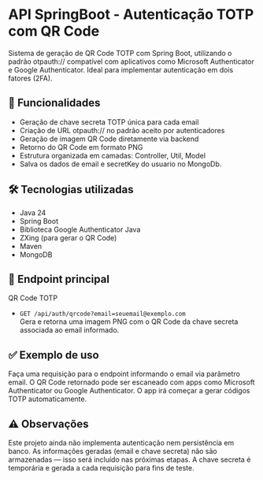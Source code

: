 # API SpringBoot - Autenticação TOTP com QR Code
Sistema de geração de QR Code TOTP com Spring Boot, utilizando o padrão otpauth:// compatível com aplicativos como Microsoft Authenticator e Google Authenticator. Ideal para implementar autenticação em dois fatores (2FA).

## 🚀 Funcionalidades

- Geração de chave secreta TOTP única para cada email
- Criação de URL otpauth:// no padrão aceito por autenticadores
- Geração de imagem QR Code diretamente via backend
- Retorno do QR Code em formato PNG
- Estrutura organizada em camadas: Controller, Util, Model
- Salva os dados de email e secretKey do usuario no MongoDb.

## 🛠️ Tecnologias utilizadas

- Java 24
- Spring Boot
- Biblioteca Google Authenticator Java
- ZXing (para gerar o QR Code)
- Maven
- MongoDB

## 📡 Endpoint principal

QR Code TOTP
- `GET /api/auth/qrcode?email=seuemail@exemplo.com`   
  Gera e retorna uma imagem PNG com o QR Code da chave secreta associada ao email informado.

## ✅ Exemplo de uso

Faça uma requisição para o endpoint informando o email via parâmetro email.
O QR Code retornado pode ser escaneado com apps como Microsoft Authenticator ou Google Authenticator.
O app irá começar a gerar códigos TOTP automaticamente.

## ⚠️ Observações

Este projeto ainda não implementa autenticação nem persistência em banco.
As informações geradas (email e chave secreta) não são armazenadas — isso será incluído nas próximas etapas.
A chave secreta é temporária e gerada a cada requisição para fins de teste.

